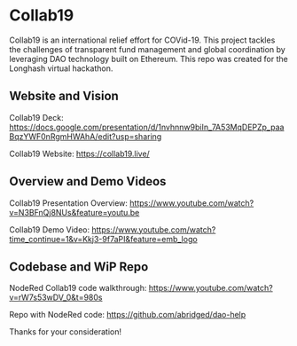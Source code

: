 # Collab19

Collab19 is an international relief effort for COVid-19. This project tackles the challenges of transparent fund management and global coordination by leveraging DAO technology built on Ethereum. This repo was created for the Longhash virtual hackathon.

## Website and Vision
Collab19 Deck: https://docs.google.com/presentation/d/1nvhnnw9biIn_7A53MqDEPZp_paaBqzYWF0nRgmHWAhA/edit?usp=sharing

Collab19 Website: https://collab19.live/

## Overview and Demo Videos
Collab19 Presentation Overview: https://www.youtube.com/watch?v=N3BFnQj8NUs&feature=youtu.be

Collab19 Demo Video: https://www.youtube.com/watch?time_continue=1&v=Kkj3-9f7aPI&feature=emb_logo

## Codebase and WiP Repo
NodeRed Collab19 code walkthrough: https://www.youtube.com/watch?v=rW7s53wDV_0&t=980s

Repo with NodeRed code: https://github.com/abridged/dao-help


Thanks for your consideration!
